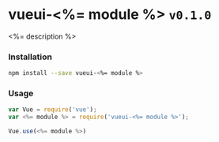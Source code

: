 vueui-<%= module %> ```v0.1.0```
================================

<%= description %>

### Installation
```bash
npm install --save vueui-<%= module %>
```

### Usage
```js
var Vue = require('vue');
var <%= module %> = require('vueui-<%= module %>');

Vue.use(<%= module %>)
```
